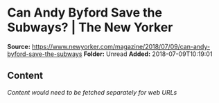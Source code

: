 # Can Andy Byford Save the Subways? | The New Yorker

**Source:** https://www.newyorker.com/magazine/2018/07/09/can-andy-byford-save-the-subways
**Folder:** Unread
**Added:** 2018-07-09T10:19:01




## Content
*Content would need to be fetched separately for web URLs*
